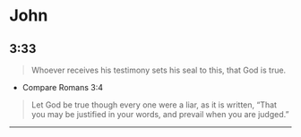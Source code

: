 # John
## 3:33
> Whoever receives his testimony sets his seal to this, that God is true.

- Compare Romans 3:4
> Let God be true though every one were a liar, as it is written,
“That you may be justified in your words,
    and prevail when you are judged.”


___
<style type="text/css">
    ol { list-style-type: lower-alpha; }
</style>
